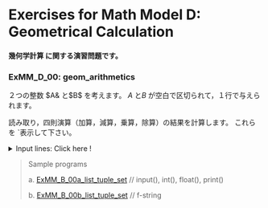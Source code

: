 # **Exercises for Math Model D: Geometrical Calculation**
#### 幾何学計算 に関する演習問題です。

### ExMM_D_00: geom_arithmetics
２つの整数 $A& と$B$ を考えます。
$A$ と$B$ が空白で区切られて，１行で与えられます。

読み取り，四則演算（加算，減算，乗算，除算）の結果を計算します。 
これらを `表示して下さい。

<details>
<summary>Input lines: Click here !</summary>

``` python
N
A1, A2, ... AN

[Case a]
10
8 4 9 5 3 6 0 2 7 1 

[Case b]
10
5 2 0 4 3 5 1 0 5 2

```
注: プログラム実行後に張り付けて下さい。

</details>


>Sample programs
>
> a. [ExMM_B_00a_list_tuple_set](https://github.com/GMPythonGitHub/GMPythonExMathModel/blob/main/ExMathModel_B_List%20Structures/ExMM_B_00a_list_tuple_set.py)
>    //  input(), int(), float(), print()
> 
> b. [ExMM_B_00b_list_tuple_set](https://github.com/GMPythonGitHub/GMPythonExMathModel/blob/main/ExMathModel_B_List%20Structures/ExMM_B_00b_list_tuple_set.py)
>    // f-string 


